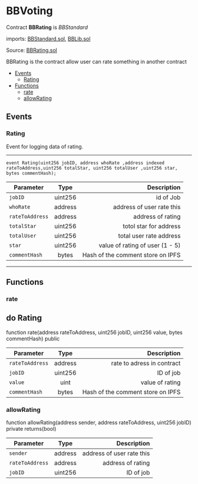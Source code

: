 
# BBVoting

Contract **BBRating** is *BBStandard* 

imports: [BBStandard.sol](../../src/contracts/BBStandard.sol), [BBLib.sol](../../src/contracts/BBLib.sol)

Source: [BBRating.sol](../../src/contracts/BBRating.sol)

BBRating is the contract allow user can rate something in another contract


  * [Events](#events)
     * [Rating](#rating)
  * [Functions](#functions)
     * [rate](#rate)
     * [allowRating](#allowRating)
   
## Events

### Rating
Event for logging data of rating.

---
    event Rating(uint256 jobID, address whoRate ,address indexed rateToAddress,uint256 totalStar, uint256 totalUser ,uint256 star, bytes commentHash);

| Parameter     | Type          | Description                 |
| ------------- |:-------------:| ---------------------------:|
| `jobID`       | uint256   | id of Job|
| `whoRate` | address | address of user rate this |
|`rateToAddress`| address |address of rating|
|`totalStar`|uint256| totol star for address  |
|`totalUser`| uint256 | total user rate  address|
|`star`| uint256| value of rating of user (1 - 5)|
|`commentHash`|bytes |Hash of the comment store on IPFS|

---





## Functions

### rate
do Rating
---
function rate(address rateToAddress, uint256 jobID, uint256 value, bytes commentHash) public

| Parameter     | Type          | Description                 |
| ------------- |:-------------:| ---------------------------:|
|`rateToAddress` | address | rate to adress in contract |
|`jobID`|uint256| ID of job |
|`value` | uint | value of rating |
|`commentHash`| bytes |Hash of the comment store on IPFS|

### allowRating

function allowRating(address sender, address rateToAddress, uint256 jobID) private returns(bool)

| Parameter     | Type          | Description                 |
| ------------- |:-------------:| ---------------------------:|
| `sender`       | address       |  address of user rate this|
|`rateToAddress`| address |address of rating|
| `jobID`       | uint256   | ID of job|

